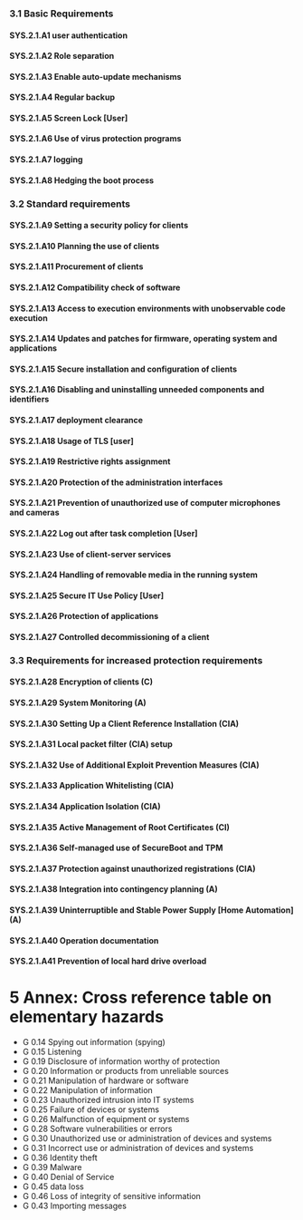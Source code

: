### 3.1 Basic Requirements
#### SYS.2.1.A1 user authentication
#### SYS.2.1.A2 Role separation
#### SYS.2.1.A3 Enable auto-update mechanisms
#### SYS.2.1.A4 Regular backup
#### SYS.2.1.A5 Screen Lock [User]
#### SYS.2.1.A6 Use of virus protection programs
#### SYS.2.1.A7 logging
#### SYS.2.1.A8 Hedging the boot process
### 3.2 Standard requirements
#### SYS.2.1.A9 Setting a security policy for clients
#### SYS.2.1.A10 Planning the use of clients
#### SYS.2.1.A11 Procurement of clients
#### SYS.2.1.A12 Compatibility check of software
#### SYS.2.1.A13 Access to execution environments with unobservable code execution
#### SYS.2.1.A14 Updates and patches for firmware, operating system and applications
#### SYS.2.1.A15 Secure installation and configuration of clients
#### SYS.2.1.A16 Disabling and uninstalling unneeded components and identifiers
#### SYS.2.1.A17 deployment clearance
#### SYS.2.1.A18 Usage of TLS [user]
#### SYS.2.1.A19 Restrictive rights assignment
#### SYS.2.1.A20 Protection of the administration interfaces
#### SYS.2.1.A21 Prevention of unauthorized use of computer microphones and cameras
#### SYS.2.1.A22 Log out after task completion [User]
#### SYS.2.1.A23 Use of client-server services
#### SYS.2.1.A24 Handling of removable media in the running system
#### SYS.2.1.A25 Secure IT Use Policy [User]
#### SYS.2.1.A26 Protection of applications
#### SYS.2.1.A27 Controlled decommissioning of a client
### 3.3 Requirements for increased protection requirements
#### SYS.2.1.A28 Encryption of clients (C)
#### SYS.2.1.A29 System Monitoring (A)
#### SYS.2.1.A30 Setting Up a Client Reference Installation (CIA)
#### SYS.2.1.A31 Local packet filter (CIA) setup
#### SYS.2.1.A32 Use of Additional Exploit Prevention Measures (CIA)
#### SYS.2.1.A33 Application Whitelisting (CIA)
#### SYS.2.1.A34 Application Isolation (CIA)
#### SYS.2.1.A35 Active Management of Root Certificates (CI)
#### SYS.2.1.A36 Self-managed use of SecureBoot and TPM
#### SYS.2.1.A37 Protection against unauthorized registrations (CIA)
#### SYS.2.1.A38 Integration into contingency planning (A)
#### SYS.2.1.A39 Uninterruptible and Stable Power Supply [Home Automation] (A)
#### SYS.2.1.A40 Operation documentation
#### SYS.2.1.A41 Prevention of local hard drive overload
# 5 Annex: Cross reference table on elementary hazards
* G 0.14 Spying out information (spying)
* G 0.15 Listening
* G 0.19 Disclosure of information worthy of protection
* G 0.20 Information or products from unreliable sources
* G 0.21 Manipulation of hardware or software
* G 0.22 Manipulation of information
* G 0.23 Unauthorized intrusion into IT systems
* G 0.25 Failure of devices or systems
* G 0.26 Malfunction of equipment or systems
* G 0.28 Software vulnerabilities or errors
* G 0.30 Unauthorized use or administration of devices and systems
* G 0.31 Incorrect use or administration of devices and systems
* G 0.36 Identity theft
* G 0.39 Malware
* G 0.40 Denial of Service
* G 0.45 data loss
* G 0.46 Loss of integrity of sensitive information
* G 0.43 Importing messages

